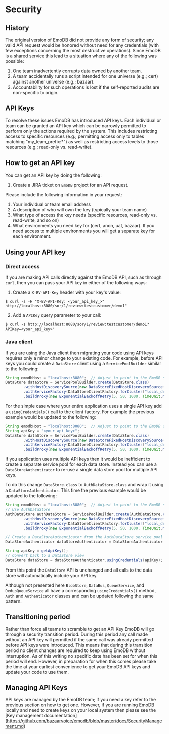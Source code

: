 Security
========

History
-------

The original version of EmoDB did not provide any form of security; any valid API request would be honored
without need for any credentials (with few exceptions concerning the most destructive operations).  Since EmoDB is a
shared service this lead to a situation where any of the following was possible:

1. One team inadvertently corrupts data owned by another team.
2. A team accidentally runs a script intended for one universe (e.g.; cert) against another universe (e.g.; bazaar).
3. Accountability for such operations is lost if the self-reported audits are non-specific to origin.

API Keys
--------

To resolve these issues EmoDB has introduced API keys.  Each individual or team can be granted an API key which can be
narrowly permitted to perform only the actions required by the system.  This includes restricting access to specific
resources (e.g.; permitting access only to tables matching "my_team_prefix:*") as well as restricting access levels to
those resources (e.g.; read-only vs. read-write).


How to get an API key
---------------------

You can get an API key by doing the following:

1. Create a JIRA ticket on `EmoDB` project for an API request.

Please include the following information in your request:

1. Your individual or team email address
2. A description of who will own the key (typically your team name)
3. What type of access the key needs (specific resources, read-only vs. read-write, and so on)
4. What environments you need key for (cert, anon, uat, bazaar).  If you need access to multiple environments you will
   get a separate key for each environment.


Using your API key
---------------------

### Direct access

If you are making API calls directly against the EmoDB API, such as through `curl`, then you can pass your API key
in either of the following ways:

1. Create a `X-BV-API-Key` header with your key's value:

```
$ curl -s -H "X-BV-API-Key: <your_api_key_>" http://localhost:8080/sor/1/review:testcustomer/demo1"
```

2. Add a `APIKey` query parameter to your call:

```
$ curl -s http://localhost:8080/sor/1/review:testcustomer/demo1?APIKey=<your_api_key>"
```

### Java client

If you are using the Java client then migrating your code using API keys requires only a minor change to your existing
code.  For example, before API keys you could create a `DataStore` client using a `ServicePoolBuilder` similar to the
following:

```java
String emodbHost = "localhost:8080";  // Adjust to point to the EmoDB server.
DataStore dataStore = ServicePoolBuilder.create(DataStore.class)
        .withHostDiscoverySource(new DataStoreFixedHostDiscoverySource(emodbHost))
        .withServiceFactory(DataStoreClientFactory.forCluster("local_default"))
        .buildProxy(new ExponentialBackoffRetry(5, 50, 1000, TimeUnit.MILLISECONDS));
```

For the simple case where your entire application uses a single API key add a `usingCredentials()` call
to the client factory.  For example the previous example would be updated to the following:

```java
String emodbHost = "localhost:8080";  // Adjust to point to the EmoDB server.
String apiKey = "<your_api_key>";
DataStore dataStore = ServicePoolBuilder.create(DataStore.class)
        .withHostDiscoverySource(new DataStoreFixedHostDiscoverySource(emodbHost))
        .withServiceFactory(DataStoreClientFactory.forCluster("local_default").usingCredentials(apiKey))
        .buildProxy(new ExponentialBackoffRetry(5, 50, 1000, TimeUnit.MILLISECONDS));
```

If you application uses multiple API keys then it would be inefficient to create a separate service pool for each data
store.  Instead you can use a `DataStoreAuthenticator` to re-use a single data store pool for multiple API keys.

To do this change `DataStore.class` to `AuthDataStore.class` and wrap it using a `DataStoreAuthenticator`.
This time the previous example would be updated to the following:

```java
String emodbHost = "localhost:8080";  // Adjust to point to the EmoDB server.
// Use AuthDataStore
AuthDataStore authDataStore = ServicePoolBuilder.create(AuthDataStore.class)
        .withHostDiscoverySource(new DataStoreFixedHostDiscoverySource(emodbHost))
        .withServiceFactory(DataStoreClientFactory.forCluster("local_default"))
        .buildProxy(new ExponentialBackoffRetry(5, 50, 1000, TimeUnit.MILLISECONDS));

// Create a DataStoreAuthenticator from the AuthDataStore service pool
DataStoreAuthenticator dataStoreAuthenticator = DataStoreAuthenticator.proxied(authDataStore)

String apiKey = getApiKey();
// Convert back to a DataStore view
DataStore dataStore = dataStoreAuthenticator.usingCredentials(apiKey);
```

From this point the `DataStore` API is unchanged and all calls to the data store will automatically include your API key.

Although not presented here `BlobStore`, `DataBus`, `QueueService`, and `DedupQueueService` all have a corresponding
`usingCredentials()` method, `Auth` and `Authenticator` classes and can be updated following the same pattern.


Transitioning period
---------------------

Rather than force all teams to scramble to get an API Key EmoDB will go through a security transition period.  During
this period any call made without an API key will permitted if the same call was already permitted before API keys were
introduced.  This means that during this transition period no client changes are required to keep using EmoDB without
interruption.  As of this writing no specific date has been set for when this period will end.  However, in preparation
for when this comes please take the time at your earliest convenience to get your EmoDB API keys and update your code to
use them.


Managing API Keys
-----------------

API keys are managed by the EmoDB team; if you need a key refer to the previous section on how to get one.  However,
if you are running EmoDB locally and need to create keys on your local system then please see the
[Key management documentation] (https://github.com/bazaarvoice/emodb/blob/master/docs/SecurityManagement.md)
